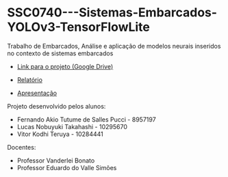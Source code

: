 # SSC0740---Sistemas-Embarcados-YOLOv3-TensorFlowLite
Trabalho de Embarcados, Análise e aplicação de modelos neurais inseridos no contexto de sistemas embarcados


- [Link para o projeto (Google Drive)](https://drive.google.com/drive/folders/1I7KT3ouPSTbG0awcQ2iWzDoWF_hfLEZ5?usp=sharing)

- [Relatório](relatorio.pdf)

- [Apresentação](apresentacao.pdf)



Projeto desenvolvido pelos alunos:
  - Fernando Akio Tutume de Salles Pucci - 8957197
  - Lucas Nobuyuki Takahashi - 10295670
  - Vitor Kodhi Teruya - 10284441

Docentes:
  - Professor Vanderlei Bonato
  - Professor Eduardo do Valle Simões


	
